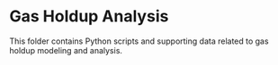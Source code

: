 # Gas Holdup Analysis

This folder contains Python scripts and supporting data related to gas holdup modeling and analysis.


